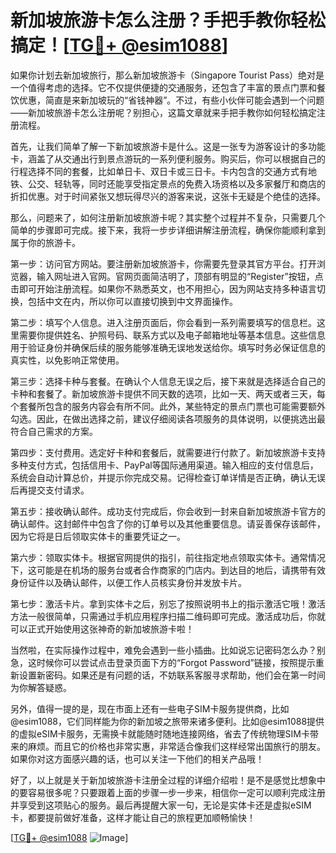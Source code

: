 # 新加坡旅游卡怎么注册？手把手教你轻松搞定！[[TG💪+ @esim1088](https://t.me/s/esim1088)]

如果你计划去新加坡旅行，那么新加坡旅游卡（Singapore Tourist Pass）绝对是一个值得考虑的选择。它不仅提供便捷的交通服务，还包含了丰富的景点门票和餐饮优惠，简直是来新加坡玩的“省钱神器”。不过，有些小伙伴可能会遇到一个问题——新加坡旅游卡怎么注册呢？别担心，这篇文章就来手把手教你如何轻松搞定注册流程。

首先，让我们简单了解一下新加坡旅游卡是什么。这是一张专为游客设计的多功能卡，涵盖了从交通出行到景点游玩的一系列便利服务。购买后，你可以根据自己的行程选择不同的套餐，比如单日卡、双日卡或三日卡。卡内包含的交通方式有地铁、公交、轻轨等，同时还能享受指定景点的免费入场资格以及多家餐厅和商店的折扣优惠。对于时间紧张又想玩得尽兴的游客来说，这张卡无疑是个绝佳的选择。

那么，问题来了，如何注册新加坡旅游卡呢？其实整个过程并不复杂，只需要几个简单的步骤即可完成。接下来，我将一步步详细讲解注册流程，确保你能顺利拿到属于你的旅游卡。

第一步：访问官方网站。要注册新加坡旅游卡，你需要先登录其官方平台。打开浏览器，输入网址进入官网。官网页面简洁明了，顶部有明显的“Register”按钮，点击即可开始注册流程。如果你不熟悉英文，也不用担心，因为网站支持多种语言切换，包括中文在内，所以你可以直接切换到中文界面操作。

第二步：填写个人信息。进入注册页面后，你会看到一系列需要填写的信息栏。这里需要你提供姓名、护照号码、联系方式以及电子邮箱地址等基本信息。这些信息用于验证身份并确保后续的服务能够准确无误地发送给你。填写时务必保证信息的真实性，以免影响正常使用。

第三步：选择卡种与套餐。在确认个人信息无误之后，接下来就是选择适合自己的卡种和套餐了。新加坡旅游卡提供不同天数的选项，比如一天、两天或者三天，每个套餐所包含的服务内容会有所不同。此外，某些特定的景点门票也可能需要额外勾选。因此，在做出选择之前，建议仔细阅读各项服务的具体说明，以便挑选出最符合自己需求的方案。

第四步：支付费用。选定好卡种和套餐后，就需要进行付款了。新加坡旅游卡支持多种支付方式，包括信用卡、PayPal等国际通用渠道。输入相应的支付信息后，系统会自动计算总价，并提示你完成交易。记得检查订单详情是否正确，确认无误后再提交支付请求。

第五步：接收确认邮件。成功支付完成后，你会收到一封来自新加坡旅游卡官方的确认邮件。这封邮件中包含了你的订单号以及其他重要信息。请妥善保存该邮件，因为它将是日后领取实体卡的重要凭证之一。

第六步：领取实体卡。根据官网提供的指引，前往指定地点领取实体卡。通常情况下，这可能是在机场的服务台或者合作商家的门店内。到达目的地后，请携带有效身份证件以及确认邮件，以便工作人员核实身份并发放卡片。

第七步：激活卡片。拿到实体卡之后，别忘了按照说明书上的指示激活它哦！激活方法一般很简单，只需通过手机应用程序扫描二维码即可完成。激活成功后，你就可以正式开始使用这张神奇的新加坡旅游卡啦！

当然啦，在实际操作过程中，难免会遇到一些小插曲。比如说忘记密码怎么办？别急，这时候你可以尝试点击登录页面下方的“Forgot Password”链接，按照提示重新设置新密码。如果还是有问题的话，不妨联系客服寻求帮助，他们会在第一时间为你解答疑惑。

另外，值得一提的是，现在市面上还有一些电子SIM卡服务提供商，比如@esim1088，它们同样能为你的新加坡之旅带来诸多便利。比如@esim1088提供的虚拟eSIM卡服务，无需换卡就能随时随地连接网络，省去了传统物理SIM卡带来的麻烦。而且它的价格也非常实惠，非常适合像我们这样经常出国旅行的朋友。如果你对这方面感兴趣的话，也可以关注一下他们的相关产品哦！

好了，以上就是关于新加坡旅游卡注册全过程的详细介绍啦！是不是感觉比想象中的要容易很多呢？只要跟着上面的步骤一步一步来，相信你一定可以顺利完成注册并享受到这项贴心的服务。最后再提醒大家一句，无论是实体卡还是虚拟eSIM卡，都要提前做好准备，这样才能让自己的旅程更加顺畅愉快！

[[TG💪+ @esim1088](https://t.me/s/esim1088) ![Image](https://i.postimg.cc/4NQfJmqS/Snipaste-2025-05-13-00-14-12.png)]